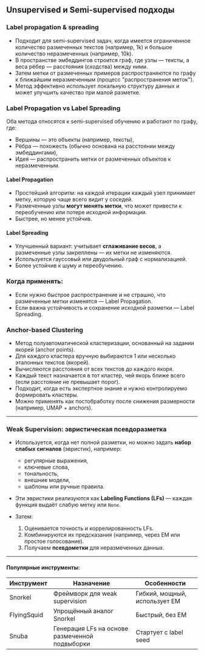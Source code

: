 ## Unsupervised и Semi-supervised подходы

### Label propagation & spreading

- Подходит для semi-supervised задач, когда имеется ограниченное количество размеченных текстов (например, 1k) и большое количество неразмеченных (например, 10k).
- В пространстве эмбеддингов строится граф, где узлы — тексты, а веса рёбер — расстояния (сходства) между ними.
- Затем метки от размеченных примеров распространяются по графу к ближайшим неразмеченным (процесс "распространения меток").
- Метод эффективно использует локальную структуру данных и может улучшить качество при малой разметке.


### Label Propagation vs Label Spreading

Оба метода относятся к semi-supervised обучению и работают по графу, где:
- Вершины — это объекты (например, тексты),
- Рёбра — похожесть (обычно основана на расстоянии между эмбеддингами),
- Идея — распространить метки от размеченных объектов к неразмеченным.

#### Label Propagation

- Простейший алгоритм: на каждой итерации каждый узел принимает метку, которую чаще всего видит у соседей.
- Размеченные узлы **могут менять метки**, что может привести к переобучению или потере исходной информации.
- Быстрее, но менее устойчив.

#### Label Spreading

- Улучшенный вариант: учитывает **сглаживание весов**, а размеченные узлы закреплены — их метки не изменяются.
- Используется гауссовый или двудольный граф с нормализацией.
- Более устойчив к шуму и переобучению.

### Когда применять:
- Если нужно быстрое распространение и не страшно, что размеченные метки изменятся — Label Propagation.
- Если важна устойчивость и сохранение исходной разметки — Label Spreading.

### Anchor-based Clustering

- Метод полуавтоматической кластеризации, основанный на задании якорей (anchor points).
- Для каждого кластера вручную выбираются 1 или несколько эталонных текстов (якорей).
- Вычисляются расстояния от всех текстов до каждого якоря.
- Каждый текст назначается в тот кластер, чей якорь ближе всего (если расстояние не превышает порог).
- Подходит, когда есть экспертное знание и нужно контролируемо формировать кластеры.
- Можно применять как постобработку после снижения размерности (например, UMAP + anchors).

---

### Weak Supervision: эвристическая псевдоразметка

- Используется, когда нет полной разметки, но можно задать **набор слабых сигналов** (эвристик), например:
  - регулярные выражения,
  - ключевые слова,
  - тональность,
  - внешние модели,
  - шаблоны или ручные правила.

- Эти эвристики реализуются как **Labeling Functions (LFs)** — каждая функция выдаёт слабую метку или `None`.

- Затем:
  1. Оценивается точность и коррелированность LFs.
  2. Комбинируются их предсказания (например, через EM или простое голосование).
  3. Получаем **псевдометки** для неразмеченных данных.

---

#### Популярные инструменты:
| Инструмент     | Назначение                                 | Особенности                        |
|----------------|---------------------------------------------|------------------------------------|
| Snorkel        | Фреймворк для weak supervision              | Гибкий, мощный, использует EM      |
| FlyingSquid    | Упрощённый аналог Snorkel                   | Быстрый, без EM                    |
| Snuba          | Генерация LFs на основе размеченной подвыборки | Стартует с label seed              |
